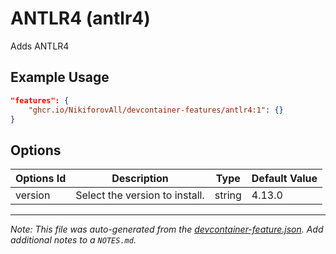 
# ANTLR4 (antlr4)

Adds ANTLR4

## Example Usage

```json
"features": {
    "ghcr.io/NikiforovAll/devcontainer-features/antlr4:1": {}
}
```

## Options

| Options Id | Description | Type | Default Value |
|-----|-----|-----|-----|
| version | Select the version to install. | string | 4.13.0 |



---

_Note: This file was auto-generated from the [devcontainer-feature.json](https://github.com/NikiforovAll/devcontainer-features/blob/main/src/antlr4/devcontainer-feature.json).  Add additional notes to a `NOTES.md`._
